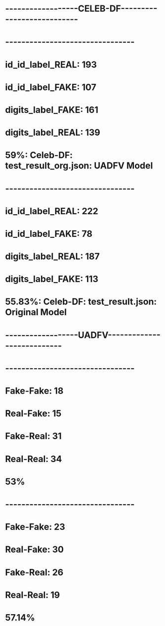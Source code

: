 # ------------------CELEB-DF---------------------------

# --------------------------------

# id_id_label_REAL: 193
# id_id_label_FAKE: 107
# digits_label_FAKE: 161
# digits_label_REAL: 139

# 59%: Celeb-DF: test_result_org.json: UADFV Model


# --------------------------------

# id_id_label_REAL: 222
# id_id_label_FAKE: 78
# digits_label_REAL: 187
# digits_label_FAKE: 113

# 55.83%: Celeb-DF: test_result.json: Original Model

# ------------------UADFV---------------------------

# --------------------------------

# Fake-Fake: 18
# Real-Fake: 15
# Fake-Real: 31
# Real-Real: 34

# 53%


# --------------------------------

# Fake-Fake: 23
# Real-Fake: 30
# Fake-Real: 26
# Real-Real: 19

# 57.14%



